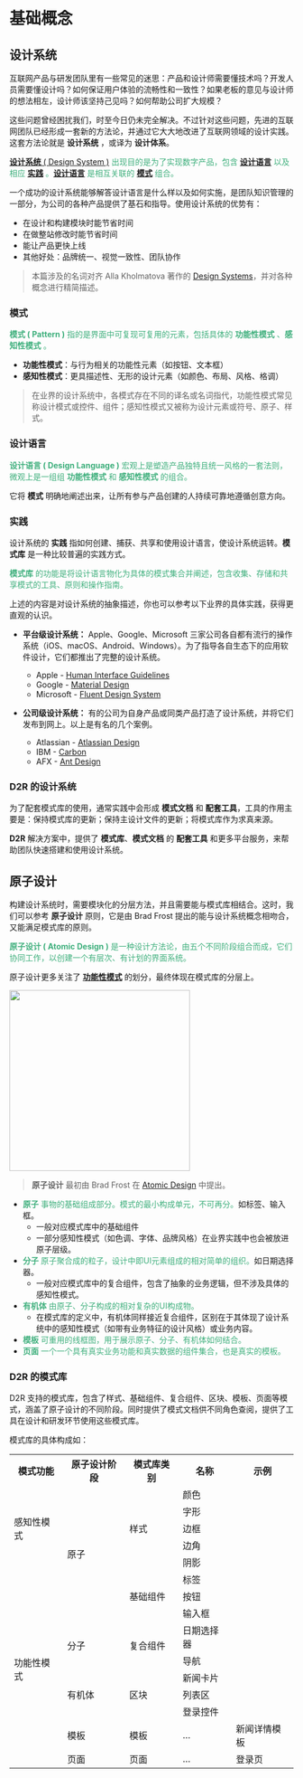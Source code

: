 # 基础概念

## 设计系统

互联网产品与研发团队里有一些常见的迷思：产品和设计师需要懂技术吗？开发人员需要懂设计吗？如何保证用户体验的流畅性和一致性？如果老板的意见与设计师的想法相左，设计师该坚持己见吗？如何帮助公司扩大规模？

这些问题曾经困扰我们，时至今日仍未完全解决。不过针对这些问题，先进的互联网团队已经形成一套新的方法论，并通过它大大地改进了互联网领域的设计实践。这套方法论就是 **设计系统** ，或译为 **设计体系**。

<font color=3EAF7C >[**设计系统** ( Design System )](./concept.html#设计系统) 出现目的是为了实现数字产品，包含 [**设计语言**](./concept.html#设计语言) 以及相应 [**实践**](./concept.html#实践) 。[**设计语言**](./concept.html#设计语言) 是相互关联的 [**模式**](./concept.html#模式) 组合。</font>

一个成功的设计系统能够解答设计语言是什么样以及如何实施，是团队知识管理的一部分，为公司的各种产品提供了基石和指导。使用设计系统的优势有：

* 在设计和构建模块时能节省时间
* 在做整站修改时能节省时间
* 能让产品更快上线
* 其他好处：品牌统一、视觉一致性、团队协作


> 本篇涉及的名词对齐 Alla Kholmatova 著作的 [Design Systems](https://www.smashingmagazine.com/printed-books/design-systems/)，并对各种概念进行精简描述。

### 模式

<font color=3EAF7C >**模式 ( Pattern )** 指的是界面中可复现可复用的元素，包括具体的 **功能性模式** 、**感知性模式** 。</font>

* **功能性模式**：与行为相关的功能性元素（如按钮、文本框）
* **感知性模式**：更具描述性、无形的设计元素（如颜色、布局、风格、格调）

> 在业界的设计系统中，各模式存在不同的译名或名词指代，功能性模式常见称设计模式或控件、组件；感知性模式又被称为设计元素或符号、原子、样式。

### 设计语言

<font color=3EAF7C >**设计语言 ( Design Language )** 宏观上是塑造产品独特且统一风格的一套法则，微观上是一组组 **功能性模式** 和 **感知性模式** 的组合。</font>

它将 **模式** 明确地阐述出来，让所有参与产品创建的人持续可靠地遵循创意方向。

### 实践

设计系统的 **实践** 指如何创建、捕获、共享和使用设计语言，使设计系统运转。**模式库** 是一种比较普遍的实践方式。

<font color=3EAF7C >**模式库** 的功能是将设计语言物化为具体的模式集合并阐述，包含收集、存储和共享模式的工具、原则和操作指南。</font>

上述的内容是对设计系统的抽象描述，你也可以参考以下业界的具体实践，获得更直观的认识。

* **平台级设计系统：** Apple、Google、Microsoft 三家公司各自都有流行的操作系统（iOS、macOS、Android、Windows）。为了指导各自生态下的应用软件设计，它们都推出了完整的设计系统。
    * Apple - [Human Interface Guidelines](https://developer.apple.com/design/human-interface-guidelines/)
    * Google - [Material Design](https://material.io/design)
    * Microsoft - [Fluent Design System](https://www.microsoft.com/design/fluent/)

* **公司级设计系统：** 有的公司为自身产品或同类产品打造了设计系统，并将它们发布到网上。以上是有名的几个案例。
    * Atlassian - [Atlassian Design](https://atlassian.design/)
    * IBM - [Carbon](https://www.carbondesignsystem.com/)
    * AFX - [Ant Design](https://ant.design/)

### D2R 的设计系统

为了配套模式库的使用，通常实践中会形成 **模式文档** 和 **配套工具**，工具的作用主要是：保持模式库的更新；保持主设计文件的更新；将模式库作为求真来源。

**D2R** 解决方案中，提供了 **模式库**、**模式文档** 的 **配套工具** 和更多平台服务，来帮助团队快速搭建和使用设计系统。

## 原子设计

构建设计系统时，需要模块化的分层方法，并且需要能与模式库相结合。这时，我们可以参考 **原子设计** 原则，它是由 Brad Frost 提出的能与设计系统概念相吻合，又能满足模式库的原则。

<font color=3EAF7C >**原子设计 ( Atomic Design )** 是一种设计方法论，由五个不同阶段组合而成，它们协同工作，以创建一个有层次、有计划的界面系统。 </font>

原子设计更多关注了 [**功能性模式**](./concept.html#模式) 的划分，最终体现在模式库的分层上。

<img src="~@assets/concept/atoms-to-pages.gif" height=320/>

> **原子设计** 最初由 Brad Frost 在 [Atomic Design](https://atomicdesign.bradfrost.com/) 中提出。

* <font color=3EAF7C >**原子** 事物的基础组成部分。模式的最小构成单元，不可再分。</font>如标签、输入框。
    * 一般对应模式库中的基础组件
    * 一部分感知性模式（如色调、字体、品牌风格）在业界实践中也会被放进原子层级。
* <font color=3EAF7C >**分子** 原子聚合成的粒子，设计中即UI元素组成的相对简单的组织。</font>如日期选择器。
    * 一般对应模式库中的复合组件，包含了抽象的业务逻辑，但不涉及具体的感知性模式。
* <font color=3EAF7C >**有机体** 由原子、分子构成的相对复杂的UI构成物。</font>
    * 在模式库的定义中，有机体同样接近复合组件，区别在于其体现了设计系统中的感知性模式（如带有业务特征的设计风格）或业务内容。
* <font color=3EAF7C >**模板** 可重用的线框图，用于展示原子、分子、有机体如何结合。</font>
* <font color=3EAF7C >**页面** 一个一个具有真实业务功能和真实数据的组件集合，也是真实的模板。</font>

### D2R 的模式库

D2R 支持的模式库，包含了样式、基础组件、复合组件、区块、模板、页面等模式，涵盖了原子设计的不同阶段。同时提供了模式文档供不同角色查阅，提供了工具在设计和研发环节使用这些模式库。

模式库的具体构成如：

<table>
	<tr>
        <th>模式功能</th>
	    <th>原子设计阶段</th>
	    <th>模式库类别</th>
        <th>名称</th>
	    <th>示例</th>  
	</tr >
	<tr >
	    <td rowspan="5">感知性模式</td>
	    <td rowspan="8">原子</td>
         <td rowspan="5">样式</td>
	    <td>颜色</td>
        <td></td>
	</tr>
	<tr >
	    <td>字形</td>
        <td></td>
	</tr>
	<tr >
	    <td>边框</td>
        <td></td>
	</tr>
	<tr >
	    <td>边角</td>
        <td></td>
	</tr>
	<tr >
	    <td>阴影</td>
        <td></td>
	</tr>
	<tr >
	    <td rowspan="10">功能性模式</td>
        <td rowspan="3">基础组件</td>
	    <td>标签</td>
        <td></td>
	</tr>
	<tr >
	    <td>按钮</td>
        <td></td>
	</tr>
    <tr >
	    <td>输入框</td>
        <td></td>
	</tr>
	<tr >
        <td rowspan="2">分子</td>
        <td rowspan="2">复合组件</td>
	    <td>日期选择器</td>
        <td></td>
	</tr>
	<tr >
	    <td>导航</td>
        <td></td>
	</tr>
    <tr >
        <td rowspan="3">有机体</td>
        <td rowspan="3">区块</td>
	    <td>新闻卡片</td>
        <td></td>
	</tr>
    <tr >
	    <td>列表区</td>
        <td></td>
	</tr>
    <tr >
	    <td>登录控件</td>
        <td></td>
	</tr>
	<tr >
	    <td>模板</td>
        <td>模板</td>
	    <td>…</td>
        <td>新闻详情模板</td>
	</tr>
	<tr >
	    <td>页面</td>
        <td>页面</td>
	    <td>…</td>
        <td>登录页</td>
	</tr>
</table>
